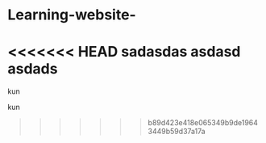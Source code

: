 # Learning-website-
<<<<<<< HEAD
sadasdas
asdasd
asdads
=======

kun

 kun
>>>>>>> b89d423e418e065349b9de19643449b59d37a17a
